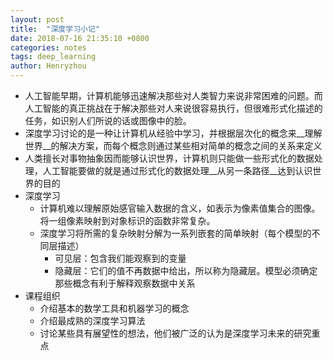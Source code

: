 ```yaml
---
layout: post
title:  "深度学习小记"
date: 2018-07-16 21:35:10 +0800
categories: notes
tags: deep_learning
author: Henryzhou
---
```


+ 人工智能早期，计算机能够迅速解决那些对人类智力来说非常困难的问题。而人工智能的真正挑战在于解决那些对人来说很容易执行，但很难形式化描述的任务，如识别人们所说的话或图像中的脸。
+ 深度学习讨论的是一种让计算机从经验中学习，并根据层次化的概念来__理解世界__的解决方案，而每个概念则通过某些相对简单的概念之间的关系来定义
+ 人类擅长对事物抽象因而能够认识世界，计算机则只能做一些形式化的数据处理，人工智能要做的就是通过形式化的数据处理__从另一条路径__达到认识世界的目的
+ 深度学习
  + 计算机难以理解原始感官输入数据的含义，如表示为像素值集合的图像。将一组像素映射到对象标识的函数非常复杂。
  + 深度学习将所需的复杂映射分解为一系列嵌套的简单映射（每个模型的不同层描述）
    + 可见层：包含我们能观察到的变量
    + 隐藏层：它们的值不再数据中给出，所以称为隐藏层。模型必须确定那些概念有利于解释观察数据中关系
+ 课程组织
  + 介绍基本的数学工具和机器学习的概念
  + 介绍最成熟的深度学习算法
  + 讨论某些具有展望性的想法，他们被广泛的认为是深度学习未来的研究重点